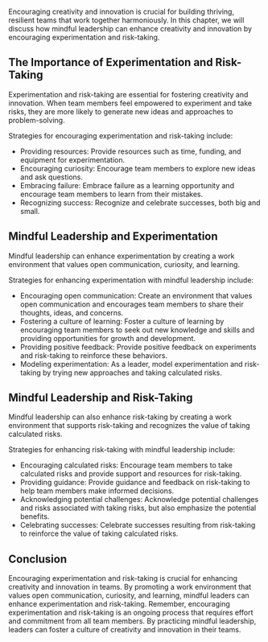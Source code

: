
Encouraging creativity and innovation is crucial for building thriving, resilient teams that work together harmoniously. In this chapter, we will discuss how mindful leadership can enhance creativity and innovation by encouraging experimentation and risk-taking.

The Importance of Experimentation and Risk-Taking
-------------------------------------------------

Experimentation and risk-taking are essential for fostering creativity and innovation. When team members feel empowered to experiment and take risks, they are more likely to generate new ideas and approaches to problem-solving.

Strategies for encouraging experimentation and risk-taking include:

* Providing resources: Provide resources such as time, funding, and equipment for experimentation.
* Encouraging curiosity: Encourage team members to explore new ideas and ask questions.
* Embracing failure: Embrace failure as a learning opportunity and encourage team members to learn from their mistakes.
* Recognizing success: Recognize and celebrate successes, both big and small.

Mindful Leadership and Experimentation
--------------------------------------

Mindful leadership can enhance experimentation by creating a work environment that values open communication, curiosity, and learning.

Strategies for enhancing experimentation with mindful leadership include:

* Encouraging open communication: Create an environment that values open communication and encourages team members to share their thoughts, ideas, and concerns.
* Fostering a culture of learning: Foster a culture of learning by encouraging team members to seek out new knowledge and skills and providing opportunities for growth and development.
* Providing positive feedback: Provide positive feedback on experiments and risk-taking to reinforce these behaviors.
* Modeling experimentation: As a leader, model experimentation and risk-taking by trying new approaches and taking calculated risks.

Mindful Leadership and Risk-Taking
----------------------------------

Mindful leadership can also enhance risk-taking by creating a work environment that supports risk-taking and recognizes the value of taking calculated risks.

Strategies for enhancing risk-taking with mindful leadership include:

* Encouraging calculated risks: Encourage team members to take calculated risks and provide support and resources for risk-taking.
* Providing guidance: Provide guidance and feedback on risk-taking to help team members make informed decisions.
* Acknowledging potential challenges: Acknowledge potential challenges and risks associated with taking risks, but also emphasize the potential benefits.
* Celebrating successes: Celebrate successes resulting from risk-taking to reinforce the value of taking calculated risks.

Conclusion
----------

Encouraging experimentation and risk-taking is crucial for enhancing creativity and innovation in teams. By promoting a work environment that values open communication, curiosity, and learning, mindful leaders can enhance experimentation and risk-taking. Remember, encouraging experimentation and risk-taking is an ongoing process that requires effort and commitment from all team members. By practicing mindful leadership, leaders can foster a culture of creativity and innovation in their teams.

